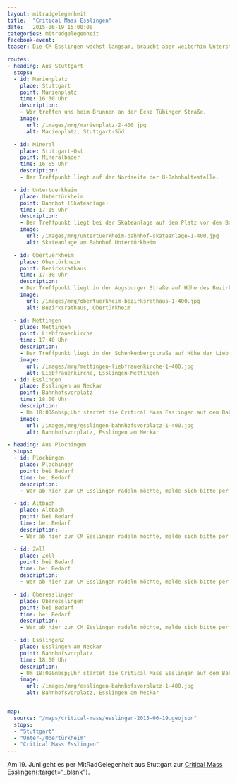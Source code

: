 ```yaml
---
layout: mitradgelegenheit
title:  "Critical Mass Esslingen"
date:   2015-06-19 15:00:00
categories: mitradgelegenheit
facebook-event: 
teaser: Die CM Esslingen wächst langsam, braucht aber weiterhin Unterstützung.

routes:
- heading: Aus Stuttgart
  stops:
  - id: Marienplatz
    place: Stuttgart
    point: Marienplatz
    time: 16:30 Uhr
    description:
    - Wir treffen uns beim Brunnen an der Ecke Tübinger Straße.
    image:
      url: /images/mrg/marienplatz-2-400.jpg
      alt: Marienplatz, Stuttgart-Süd

  - id: Mineral
    place: Stuttgart-Ost
    point: Mineralbäder
    time: 16:55 Uhr
    description:
    - Der Treffpunkt liegt auf der Nordseite der U-Bahnhaltestelle.

  - id: Untertuerkheim
    place: Untertürkheim
    point: Bahnhof (Skateanlage)
    time: 17:15 Uhr
    description:
    - Der Treffpunkt liegt bei der Skateanlage auf dem Platz vor dem Bahnhof.
    image:
      url: /images/mrg/untertuerkheim-bahnhof-skateanlage-1-400.jpg
      alt: Skateanlage am Bahnhof Untertürkheim

  - id: Obertuerkheim
    place: Obertürkheim
    point: Bezirksrathaus
    time: 17:30 Uhr
    description:
    - Der Treffpunkt liegt in der Augsburger Straße auf Höhe des Bezirksrathauses.
    image:
      url: /images/mrg/obertuerkheim-bezirksrathaus-1-400.jpg
      alt: Bezirksrathaus, Obertürkheim

  - id: Mettingen
    place: Mettingen
    point: Liebfrauenkirche
    time: 17:40 Uhr
    description:
    - Der Treffpunkt liegt in der Schenkenbergstraße auf Höhe der Liebfrauenkirche.
    image:
      url: /images/mrg/mettingen-liebfrauenkirche-1-400.jpg
      alt: Liebfrauenkirche, Esslingen-Mettingen
  - id: Esslingen
    place: Esslingen am Neckar
    point: Bahnhofsvorplatz
    time: 18:00 Uhr
    description:
    - Um 18:00&nbsp;Uhr startet die Critical Mass Esslingen auf dem Bahnhofsvorplatz.
    image:
      url: /images/mrg/esslingen-bahnhofsvorplatz-1-400.jpg
      alt: Bahnhofsvorplatz, Esslingen am Neckar

- heading: Aus Plochingen
  stops:
  - id: Plochingen
    place: Plochingen
    point: bei Bedarf
    time: bei Bedarf
    description:
    - Wer ab hier zur CM Esslingen radeln möchte, melde sich bitte per Kommentar oder E-Mail.

  - id: Altbach
    place: Altbach
    point: bei Bedarf
    time: bei Bedarf
    description:
    - Wer ab hier zur CM Esslingen radeln möchte, melde sich bitte per Kommentar oder E-Mail.

  - id: Zell
    place: Zell
    point: bei Bedarf
    time: bei Bedarf
    description:
    - Wer ab hier zur CM Esslingen radeln möchte, melde sich bitte per Kommentar oder E-Mail.

  - id: Oberesslingen
    place: Oberesslingen
    point: bei Bedarf
    time: bei Bedarf
    description:
    - Wer ab hier zur CM Esslingen radeln möchte, melde sich bitte per Kommentar oder E-Mail.

  - id: Esslingen2
    place: Esslingen am Neckar
    point: Bahnhofsvorplatz
    time: 18:00 Uhr
    description:
    - Um 18:00&nbsp;Uhr startet die Critical Mass Esslingen auf dem Bahnhofsvorplatz.
    image:
      url: /images/mrg/esslingen-bahnhofsvorplatz-1-400.jpg
      alt: Bahnhofsvorplatz, Esslingen am Neckar


map:
  source: "/maps/critical-mass/esslingen-2015-06-19.geojson"
  stops:
  - "Stuttgart"
  - "Unter-/Obertürkheim"
  - "Critical Mass Esslingen"
---
```


Am 19.&nbsp;Juni geht es per MitRadGelegenheit aus Stuttgart zur [Critical Mass Esslingen][CM-Esslingen]{:target="_blank"}.




[CM-Esslingen]: https://criticalmassesslingen.wordpress.com/
